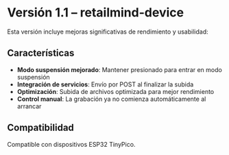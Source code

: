 # Versión 1.1 – retailmind-device

Esta versión incluye mejoras significativas de rendimiento y usabilidad:

## Características

* **Modo suspensión mejorado**: Mantener presionado para entrar en modo suspensión
* **Integración de servicios**: Envío por POST al finalizar la subida
* **Optimización**: Subida de archivos optimizada para mejor rendimiento
* **Control manual**: La grabación ya no comienza automáticamente al arrancar

## Compatibilidad

Compatible con dispositivos ESP32 TinyPico.